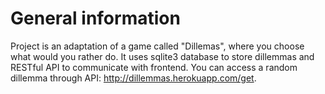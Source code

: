 # General information
Project is an adaptation of a game called "Dillemas", where you choose what would you rather do.
It uses sqlite3 database to store dillemmas and RESTful API to communicate with frontend.
You can access a random dillemma through API: http://dillemmas.herokuapp.com/get.
